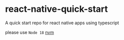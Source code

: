 # react-native-quick-start
A quick start repo for react native apps using typescript

please use `Node 18` [nvm](https://github.com/nvm-sh/nvm)
